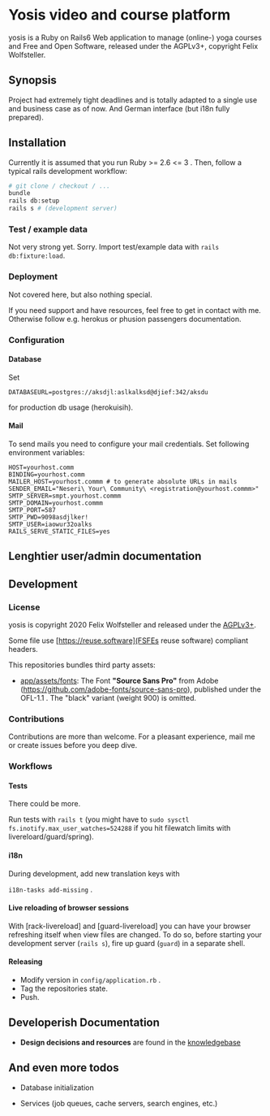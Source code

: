 # Yosis video and course platform

yosis is a Ruby on Rails6 Web application to manage (online-) yoga courses and
Free and Open Software, released under the AGPLv3+, copyright Felix Wolfsteller.

## Synopsis

Project had extremely tight deadlines and is totally adapted to a single use and
business case as of now. And German interface (but i18n fully prepared).

## Installation

Currently it is assumed that you run Ruby >= 2.6 <= 3 . Then, follow a typical
rails development workflow:

```bash
# git clone / checkout / ...
bundle
rails db:setup
rails s # (development server)
```

### Test / example data

Not very strong yet. Sorry.
Import test/example data with `rails db:fixture:load`.

### Deployment

Not covered here, but also nothing special.

If you need support and have resources, feel free to get in
contact with me. Otherwise follow e.g. herokus or phusion passengers
documentation.

### Configuration

#### Database

Set

    DATABASEURL=postgres://aksdjl:aslkalksd@djief:342/aksdu

for production db usage (herokuisih).

#### Mail

To send mails you need to configure your mail credentials. Set following
environment variables:

    HOST=yourhost.comm
    BINDING=yourhost.comm
    MAILER_HOST=yourhost.commm # to generate absolute URLs in mails
    SENDER_EMAIL="Neseri\ Your\ Community\ <registration@yourhost.commm>"
    SMTP_SERVER=smpt.yourhost.commm
    SMTP_DOMAIN=yourhost.commm
    SMTP_PORT=587
    SMTP_PWD=9098asdjlker!
    SMTP_USER=iaowur32oalks
    RAILS_SERVE_STATIC_FILES=yes


## Lenghtier user/admin documentation

## Development

### License

yosis is copyright 2020 Felix Wolfsteller and released under the
[AGPLv3+](LICENSE).

Some file use [https://reuse.software](FSFEs reuse software) compliant headers.

This repositories bundles third party assets:

* [app/assets/fonts](app/assets/fonts): The Font **"Source Sans Pro"** from Adobe (https://github.com/adobe-fonts/source-sans-pro), published under the OFL-1.1 . The "black" variant (weight 900) is omitted.

### Contributions

Contributions are more than welcome. For a pleasant experience, mail me or
create issues before you deep dive.

### Workflows

#### Tests

There could be more.

Run tests with `rails t` (you might have to `sudo sysctl fs.inotify.max_user_watches=524288` if you hit filewatch limits with livereloard/guard/spring).

#### i18n

During development, add new translation keys with

`i18n-tasks add-missing` .

#### Live reloading of browser sessions

With [rack-livereload] and [guard-livereload] you can have your browser
refreshing itself when view files are changed. To do so, before starting your
development server (`rails s`), fire up guard (`guard`) in a separate shell.

#### Releasing

* Modify version in `config/application.rb` .
* Tag the repositories state.
* Push.

## Developerish Documentation

* **Design decisions and resources** are found in the
  [knowledgebase](doc/kndowledgebase.md)


## And even more todos

* Database initialization

* Services (job queues, cache servers, search engines, etc.)
